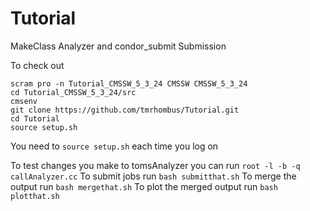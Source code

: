 # Tutorial
MakeClass Analyzer and condor_submit Submission 

To check out

```
scram pro -n Tutorial_CMSSW_5_3_24 CMSSW CMSSW_5_3_24
cd Tutorial_CMSSW_5_3_24/src
cmsenv
git clone https://github.com/tmrhombus/Tutorial.git
cd Tutorial
source setup.sh
```

You need to ``source setup.sh`` each time you log on

To test changes you make to tomsAnalyzer you can run ``root -l -b -q callAnalyzer.cc``
To submit jobs run ``bash submitthat.sh``
To merge the output run ``bash mergethat.sh``
To plot the merged output run ``bash plotthat.sh``
